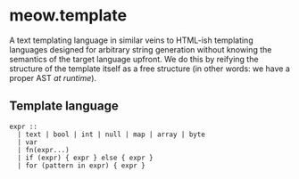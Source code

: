 # meow.template

A text templating language in similar veins to HTML-ish templating languages
designed for arbitrary string generation without knowing the semantics of the
target language upfront. We do this by reifying the structure of the template
itself as a free structure (in other words: we have a proper AST _at runtime_).

## Template language

    expr ::
      | text | bool | int | null | map | array | byte
      | var
      | fn(expr...)
      | if (expr) { expr } else { expr }
      | for (pattern in expr) { expr }

